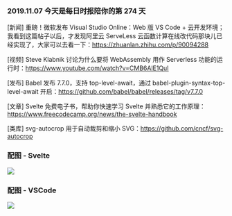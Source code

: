 ### 2019.11.07 今天是每日时报陪你的第 274 天

[新闻] 重磅！微软发布 Visual Studio Online：Web 版 VS Code + 云开发环境；我看到这篇帖子以后，才发现阿里云 ServeLess 云函数计算在线改代码那块儿已经实现了，大家可以去看一下：<https://zhuanlan.zhihu.com/p/90094288>

[视频] Steve Klabnik 讨论为什么要将 WebAssembly 用作 Serverless 功能的运行时：<https://www.youtube.com/watch?v=CMB6AlE1QuI>

[发布] Babel 发布 7.7.0，支持 top-level-await，通过 babel-plugin-syntax-top-level-await 开启：<https://github.com/babel/babel/releases/tag/v7.7.0>

[文章] Svelte 免费电子书，帮助你快速学习 Svelte 并熟悉它的工作原理：<https://www.freecodecamp.org/news/the-svelte-handbook>

[类库] svg-autocrop 用于自动裁剪和缩小 SVG：<https://github.com/cncf/svg-autocrop>

### 配图 - Svelte
![](https://www.freecodecamp.org/news/content/images/2019/10/editor.png)

### 配图 - VSCode
![](https://pic3.zhimg.com/80/v2-1b2de8724df57cfbe851247a99eb5d46_hd.jpg)

